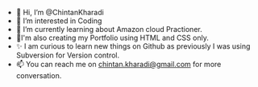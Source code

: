- 👋 Hi, I’m @ChintanKharadi
- 👀 I’m interested in Coding
- 🌱 I’m currently learning about Amazon cloud Practioner.
- 🚀I'm also creating my Portfolio using HTML and CSS only.
- ✨ I am curious to learn new things on Github as previously I was using Subversion for Version control.
- 📫 You can reach me on chintan.kharadi@gmail.com for more conversation.

<!---
ChintanKharadi/ChintanKharadi is a ✨ special ✨ repository because its `README.md` (this file) appears on your GitHub profile.
You can click the Preview link to take a look at your changes.
--->
